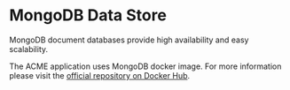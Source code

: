 # MongoDB Data Store
MongoDB document databases provide high availability and easy scalability.

The ACME application uses MongoDB docker image. For more information please visit the [official repository on Docker Hub](https://hub.docker.com/_/mongo/).